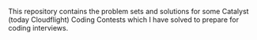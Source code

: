 This repository contains the problem sets and solutions for some Catalyst (today Cloudflight) Coding Contests which I have solved to prepare for coding interviews.
